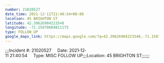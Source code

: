 ```yaml
---
number: 21020527
date_time: 2021-12-11T21:40:54+00:00
location: 45 BRIGHTON ST
latitude: 42.39626984223548
longitude: -71.15870604811175
type: FOLLOW UP
google_maps_link: https://maps.google.com/?q=42.39626984223548,-71.15870604811175
---
```


;;;Incident #: 21020527     Date: 2021‐12‐11 21:40:54     Type: MISC FOLLOW UP;;;Location: 45 BRIGHTON ST;;;;;;
